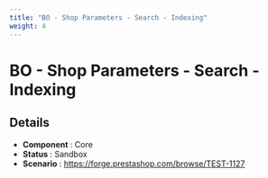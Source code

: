 ```yaml
---
title: "BO - Shop Parameters - Search - Indexing"
weight: 4
---
```


# BO - Shop Parameters - Search - Indexing
## Details
* **Component** : Core
* **Status** : Sandbox
* **Scenario** : https://forge.prestashop.com/browse/TEST-1127

